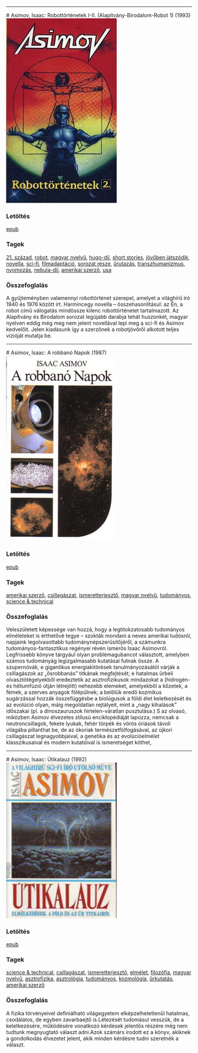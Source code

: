 <hr/>
# <a name="id_1172">Asimov, Isaac: Robottörténetek I-II. (Alapítvány-Birodalom-Robot 1) (1993)</a>
<img src="https://github.com/BercziSandor/calibre_lib/raw/main/main/Asimov%2C%20Isaac/Robottortenetek%20I-II_%20%281172%29/cover.jpg" alt="cover" width="300"/>

### Letöltés
[epub](https://github.com/BercziSandor/calibre_lib/raw/main/main/Asimov%2C%20Isaac/Robottortenetek%20I-II_%20%281172%29/Robottortenetek%20I-II_%20-%20Asimov%2C%20Isaac.epub)

### Tagek
[21. század](https://github.com/berczisandor/calibre_lib/blob/main/main/_tags/21.%20sz%c3%a1zad.md), [robot](https://github.com/berczisandor/calibre_lib/blob/main/main/_tags/robot.md), [magyar nyelvű](https://github.com/berczisandor/calibre_lib/blob/main/main/_tags/magyar%20nyelv%c5%b1.md), [hugo-díj](https://github.com/berczisandor/calibre_lib/blob/main/main/_tags/hugo-d%c3%adj.md), [short stories](https://github.com/berczisandor/calibre_lib/blob/main/main/_tags/short%20stories.md), [jövőben játszódik](https://github.com/berczisandor/calibre_lib/blob/main/main/_tags/j%c3%b6v%c5%91ben%20j%c3%a1tsz%c3%b3dik.md), [novella](https://github.com/berczisandor/calibre_lib/blob/main/main/_tags/novella.md), [sci-fi](https://github.com/berczisandor/calibre_lib/blob/main/main/_tags/sci-fi.md), [filmadaptáció](https://github.com/berczisandor/calibre_lib/blob/main/main/_tags/filmadapt%c3%a1ci%c3%b3.md), [sorozat része](https://github.com/berczisandor/calibre_lib/blob/main/main/_tags/sorozat%20r%c3%a9sze.md), [űrutazás](https://github.com/berczisandor/calibre_lib/blob/main/main/_tags/%c5%b1rutaz%c3%a1s.md), [transzhumanizmus](https://github.com/berczisandor/calibre_lib/blob/main/main/_tags/transzhumanizmus.md), [nyomozás](https://github.com/berczisandor/calibre_lib/blob/main/main/_tags/nyomoz%c3%a1s.md), [nebula-díj](https://github.com/berczisandor/calibre_lib/blob/main/main/_tags/nebula-d%c3%adj.md), [amerikai szerző](https://github.com/berczisandor/calibre_lib/blob/main/main/_tags/amerikai%20szerz%c5%91.md), [usa](https://github.com/berczisandor/calibre_lib/blob/main/main/_tags/usa.md)

### Összefoglalás
A gyűjteményben valamennyi robottörténet szerepel, amelyet a világhírű író 1940 és 1976 között írt. Harmincegy novella – összehasonlításul: az Én, a robot című válogatás mindössze kilenc robottörténetet tartalmazott. Az Alapítvány és Birodalom sorozat legújabb darabja tehát huszonkét, magyar nyelven eddig még meg nem jelent novellával lepi meg a sci-fi és Asimov kedvelőit. Jelen kiadásunk így a szerzőnek a robotjövőről alkotott teljes vízióját mutatja be.


<hr/>
# <a name="id_1188">Asimov, Isaac: A robbanó Napok (1987)</a>
<img src="https://github.com/BercziSandor/calibre_lib/raw/main/main/Asimov%2C%20Isaac/A%20robbano%20Napok%20%281188%29/cover.jpg" alt="cover" width="300"/>

### Letöltés
[epub](https://github.com/BercziSandor/calibre_lib/raw/main/main/Asimov%2C%20Isaac/A%20robbano%20Napok%20%281188%29/A%20robbano%20Napok%20-%20Asimov%2C%20Isaac.epub)

### Tagek
[amerikai szerző](https://github.com/berczisandor/calibre_lib/blob/main/main/_tags/amerikai%20szerz%c5%91.md), [csillagászat](https://github.com/berczisandor/calibre_lib/blob/main/main/_tags/csillag%c3%a1szat.md), [ismeretterjesztő](https://github.com/berczisandor/calibre_lib/blob/main/main/_tags/ismeretterjeszt%c5%91.md), [magyar nyelvű](https://github.com/berczisandor/calibre_lib/blob/main/main/_tags/magyar%20nyelv%c5%b1.md), [tudományos](https://github.com/berczisandor/calibre_lib/blob/main/main/_tags/tudom%c3%a1nyos.md), [science & technical](https://github.com/berczisandor/calibre_lib/blob/main/main/_tags/science%20%26%20technical.md)

### Összefoglalás
<div>
<p>Veleszületett ​képessége van hozzá, hogy a legtitokzatosabb tudományos elméleteket is érthetővé tegye – szokták mondani a neves amerikai tudósról, napjaink legolvasottabb tudománynépszerűsítőjéről, a számunkra tudományos-fantasztikus regényei révén ismerős Isaac Asimovról. Legfrissebb könyve tárgyául olyan problémagubancot választott, amelyben számos tudományág legizgalmasabb kutatásai futnak össze. A szupernóvák, e gigantikus energiakitörések tanulmányozásától várják a csillagászok az „ősrobbanás” titkának megfejtését; e hatalmas űrbeli olvasztótégelyekből eredeztetik az asztrofizikusok mindazokat a (hidrogén- és héliumfúzió útján létrejött) nehezebb elemeket, amelyekből a kőzetek, a fémek, a szerves anyagok fölépülnek; a belőlük eredő kozmikus sugárzással hozzák összefüggésbe a biolúgusok a földi élet keletkezését és az evolúció olyan, máig megoldatlan rejtályeit, mint a „nagy kihalások” időszakai (pl. a dinoszauruszok hirtelen-váratlan pusztulása.) S az olvasó, miközben Asimov élvezetes stílusú enciklopédiáját lapozza, nemcsak a neutroncsillagok, fekete lyukak, fehér törpék és vörös óriások távoli világába pillanthat be, de az ókoriak természetfölfogásával, az újkori csillagászat legnagyobbjaival, a genetika és az evolúcióelmélet klasszikusaival és modern kutatóival is ismeretséget köthet,</p></div>


<hr/>
# <a name="id_1171">Asimov, Isaac: Útikalauz (1992)</a>
<img src="https://github.com/BercziSandor/calibre_lib/raw/main/main/Asimov%2C%20Isaac/Utikalauz%20%281171%29/cover.jpg" alt="cover" width="300"/>

### Letöltés
[epub](https://github.com/BercziSandor/calibre_lib/raw/main/main/Asimov%2C%20Isaac/Utikalauz%20%281171%29/Utikalauz%20-%20Asimov%2C%20Isaac.epub)

### Tagek
[science & technical](https://github.com/berczisandor/calibre_lib/blob/main/main/_tags/science%20%26%20technical.md), [csillagászat](https://github.com/berczisandor/calibre_lib/blob/main/main/_tags/csillag%c3%a1szat.md), [ismeretterjesztő](https://github.com/berczisandor/calibre_lib/blob/main/main/_tags/ismeretterjeszt%c5%91.md), [elmélet](https://github.com/berczisandor/calibre_lib/blob/main/main/_tags/elm%c3%a9let.md), [filozófia](https://github.com/berczisandor/calibre_lib/blob/main/main/_tags/filoz%c3%b3fia.md), [magyar nyelvű](https://github.com/berczisandor/calibre_lib/blob/main/main/_tags/magyar%20nyelv%c5%b1.md), [asztrofizika](https://github.com/berczisandor/calibre_lib/blob/main/main/_tags/asztrofizika.md), [asztrológia](https://github.com/berczisandor/calibre_lib/blob/main/main/_tags/asztrol%c3%b3gia.md), [tudományos](https://github.com/berczisandor/calibre_lib/blob/main/main/_tags/tudom%c3%a1nyos.md), [kozmológia](https://github.com/berczisandor/calibre_lib/blob/main/main/_tags/kozmol%c3%b3gia.md), [űrkutatás](https://github.com/berczisandor/calibre_lib/blob/main/main/_tags/%c5%b1rkutat%c3%a1s.md), [amerikai szerző](https://github.com/berczisandor/calibre_lib/blob/main/main/_tags/amerikai%20szerz%c5%91.md)

### Összefoglalás
A fizika törvényeivel definiálható világegyetem elképzelhetetlenűl hatalmas, csodálatos, de egyben zavarbaejtő is.Létezését tudomásul vesszük, de a keletkezésére, működésére vonatkozó kérdések jelentős részére még nem tudtunk megnyugtató választ adni.Azok számárs írodott ez a könyv, akiknek a gondolkodás élvezetet jelent, akik minden kérdésre tudni szeretnék a választ.


